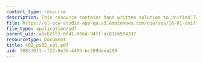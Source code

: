 ```yaml
---
content_type: resource
description: This resource contains hand written solution to Unified T2 problem.
file: https://ol-ocw-studio-app-qa.s3.amazonaws.com/courses/16-01-unified-engineering-i-ii-iii-iv-fall-2005-spring-2006/308330f1cf228e364495bc289deea299_t02_ps02_sol.pdf
file_type: application/pdf
parent_uid: a6eb2151-6f41-806d-94ff-dc83eb5f4337
resourcetype: Document
title: t02_ps02_sol.pdf
uid: 308330f1-cf22-8e36-4495-bc289deea299
---
```

